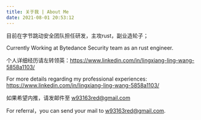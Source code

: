 ```yaml
---
title: 关于我 | About Me
date: 2021-08-01 20:53:12
---
```


目前在字节跳动安全团队担任研发，主攻rust，副业造轮子；

Currently Working at Bytedance Security team as an rust engineer. 

个人详细经历请左转领英：https://www.linkedin.com/in/lingxiang-ling-wang-5858a1103/

For more details regarding my professional experiences: https://www.linkedin.com/in/lingxiang-ling-wang-5858a1103/

如果希望内推，请发邮件至 w93163red@gmail.com 

For referral，you can send your mail to w93163red@gmail.com. 


